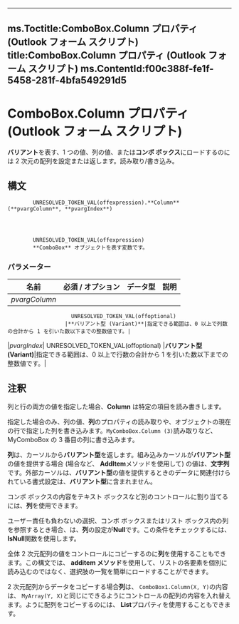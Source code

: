 

---
ms.Toctitle:ComboBox.Column プロパティ (Outlook フォーム スクリプト)
title:ComboBox.Column プロパティ (Outlook フォーム スクリプト)
ms.ContentId:f00c388f-fe1f-5458-281f-4bfa549291d5
---
# ComboBox.Column プロパティ (Outlook フォーム スクリプト)




**バリアント**を表す、1 つの値、列の値、または**コンボ ボックス**にロードするのには 2 次元の配列を設定または返します。読み取り/書き込み。

## 構文

            UNRESOLVED_TOKEN_VAL(offexpression).**Column**(**pvargColumn**, **pvargIndex**)




            UNRESOLVED_TOKEN_VAL(offexpression)
            **ComboBox** オブジェクトを表す変数です。

### パラメーター

|**名前**|**必須 / オプション**|**データ型**|**説明**|
|---|---|---|---|
|*pvargColumn*|
                        UNRESOLVED_TOKEN_VAL(offoptional)
                      |**バリアント型 (Variant)**|指定できる範囲は、0 以上で列数の合計から 1 を引いた数以下までの整数値です。|
|*pvargIndex*|
                        UNRESOLVED_TOKEN_VAL(offoptional)
                      |**バリアント型 (Variant)**|指定できる範囲は、0 以上で行数の合計から 1 を引いた数以下までの整数値です。|





## 注釈
列と行の両方の値を指定した場合、**Column** は特定の項目を読み書きします。



指定した場合のみ、列の値、**列**のプロパティの読み取りや、オブジェクトの現在の行で指定した列を書き込みます。`MyComboBox.Column (3)`読み取りなど、MyComboBox の 3 番目の列に書き込みます。



**列**は、カーソルから**バリアント型**を返します。組み込みカーソルが**バリアント型**の値を提供する場合 (場合など、 **AddItem**メソッドを使用して) の値は、**文字列**です。外部カーソルは、**バリアント型**の値を提供するときのデータに関連付けられている書式設定は、**バリアント型**に含まれません。



コンボ ボックスの内容をテキスト ボックスなど別のコントロールに割り当てるには、**列**を使用できます。



ユーザー責任も負わないの選択、コンボ ボックスまたはリスト ボックス内の列を参照するとき場合、は、**列**の設定が**Null**です。この条件をチェックするには、 **IsNull**関数を使用します。



全体 2 次元配列の値をコントロールにコピーするのに**列**を使用することもできます。この構文では、 **additem メソッド**を使用して、リストの各要素を個別に読み込むのではなく、選択肢の一覧を簡単にロードすることができます。



2 次元配列からデータをコピーする場合**列**は、 `ComboBox1.Column(X, Y)`の内容は、 `MyArray(Y, X)`と同じにできるようにコントロールの配列の内容を入れ替えます。ように配列をコピーするのには、 **List**プロパティを使用することもできます。





